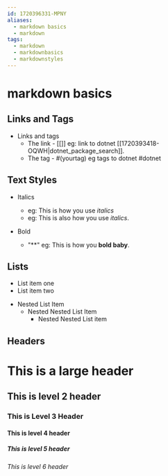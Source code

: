 ```yaml
---
id: 1720396331-MPNY
aliases:
  - markdown basics
  - markdown
tags:
  - markdown
  - markdownbasics
  - markdownstyles
---
```


# markdown basics

## Links and Tags

<!-- use [[]] to create a link in markdown -->
<!-- use #<tag> to create a tag -->
- Links and tags
	- The link - [[<tag>]] eg: link to dotnet [[1720393418-OQWH|dotnet_package_search]].
	- The tag - #(yourtag) eg tags to dotnet #dotnet 

## Text Styles

- Italics
  - eg: This is how you use _italics_
  - eg: This is also how you use *italics*.

- Bold
  - "**"  eg: This is how you **bold baby**.

## Lists
<!-- You can make list using the "-" -->
- List item one
- List item two

<!-- if you add a tab after your list, you can nest them-->
  - Nested List Item
    - Nested Nested List Item
      - Nested Nested List item

## Headers

<!-- There are six levels to headers.. You use # followed by a <space> -->
# This is a large header
## This is level 2 header
### This is Level 3 Header
#### This is level 4 header
##### This is level 5 header
###### This is level 6 header


